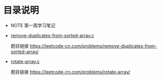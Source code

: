 # 目录说明
- NOTE  第一周学习笔记

- [remove-duplicates-from-sorted-array.c](https://github.com/dekeshile/algorithm010/blob/master/Week01/rotate-array.c) 

  题目链接 https://leetcode-cn.com/problems/remove-duplicates-from-sorted-array/

- [rotate-array.c](https://github.com/dekeshile/algorithm010/blob/master/Week01/rotate-array.c) 

  题目链接 https://leetcode-cn.com/problems/rotate-array/
